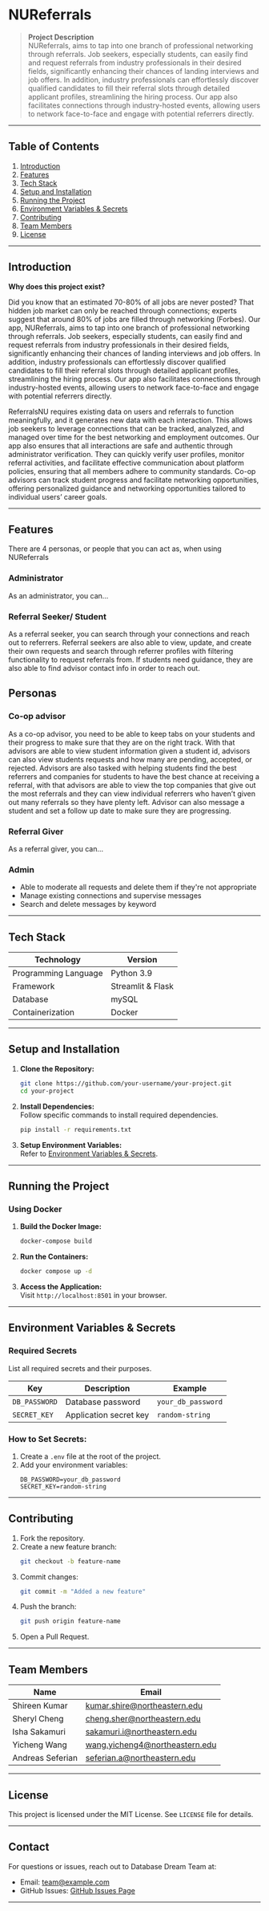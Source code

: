 # NUReferrals

> **Project Description**  
NUReferrals, aims to tap into one branch of professional networking through referrals. Job seekers, especially students, can easily find and request referrals from industry professionals in their desired fields, significantly enhancing their chances of landing interviews and job offers. In addition, industry professionals can effortlessly discover qualified candidates to fill their referral slots through detailed applicant profiles, streamlining the hiring process. Our app also facilitates connections through industry-hosted events, allowing users to network face-to-face and engage with potential referrers directly.
---

## **Table of Contents**

1. [Introduction](#introduction)  
2. [Features](#features)  
3. [Tech Stack](#tech-stack)  
4. [Setup and Installation](#setup-and-installation)  
5. [Running the Project](#running-the-project)  
6. [Environment Variables & Secrets](#environment-variables--secrets)  
7. [Contributing](#contributing)  
8. [Team Members](#team-members)  
9. [License](#license)

---

## **Introduction**

**Why does this project exist?**  

Did you know that an estimated 70-80% of all jobs are never posted? That hidden job market can only be reached through connections; experts suggest that around 80% of jobs are filled through networking (Forbes). Our app, NUReferrals, aims to tap into one branch of professional networking through referrals. Job seekers, especially students, can easily find and request referrals from industry professionals in their desired fields, significantly enhancing their chances of landing interviews and job offers. In addition, industry professionals can effortlessly discover qualified candidates to fill their referral slots through detailed applicant profiles, streamlining the hiring process. Our app also facilitates connections through industry-hosted events, allowing users to network face-to-face and engage with potential referrers directly.
	
ReferralsNU requires existing data on users and referrals to function meaningfully, and it generates new data with each interaction. This allows job seekers to leverage connections that can be tracked, analyzed, and managed over time for the best networking and employment outcomes. Our app also ensures that all interactions are safe and authentic through administrator verification. They can quickly verify user profiles, monitor referral activities, and facilitate effective communication about platform policies, ensuring that all members adhere to community standards. Co-op advisors can track student progress and facilitate networking opportunities, offering personalized guidance and networking opportunities tailored to individual users’ career goals.

---

## **Features**

There are 4 personas, or people that you can act as, when using NUReferrals

### Administrator
As an administrator, you can… 

### Referral Seeker/ Student
As a referral seeker, you can search through your connections and reach out to referrers. Referral seekers are also able to view, update, and create their own requests and search through referrer profiles with filtering functionality to request referrals from. If students need guidance, they are also able to find advisor contact info in order to reach out.

## Personas

### Co-op advisor
As a co-op advisor, you need to be able to keep tabs on your students and their progress to make sure that they are on the right track. With that advisors are able to view student information given a student id, advisors can also view students requests and how many are pending, accepted, or rejected. Advisors are also tasked with helping students find the best referrers and companies for students to have the best chance at receiving a referral, with that advisors are able to view the top companies that give out the most referrals and they can view individual referrers who haven’t given out many referrals so they have plenty left. Advisor can also message a student and set a follow up date to make sure they are progressing.

### Referral Giver
As a referral giver, you can…

### Admin 

- Able to moderate all requests and delete them if they're not appropriate
- Manage existing connections and supervise messages
- Search and delete messages by keyword
---

## **Tech Stack**

| **Technology**    | **Version** |  
|--------------------|-------------|  
| Programming Language | Python 3.9 |  
| Framework          | Streamlit & Flask |  
| Database           | mySQL |  
| Containerization   | Docker |  

---

## **Setup and Installation**

1. **Clone the Repository:**  
   ```bash
   git clone https://github.com/your-username/your-project.git
   cd your-project
   ```

2. **Install Dependencies:**  
   Follow specific commands to install required dependencies.  
   ```bash
   pip install -r requirements.txt
   ```

3. **Setup Environment Variables:**  
   Refer to [Environment Variables & Secrets](#environment-variables--secrets).

---

## **Running the Project**

### **Using Docker**
1. **Build the Docker Image:**  
   ```bash
   docker-compose build
   ```

2. **Run the Containers:**  
   ```bash
   docker compose up -d
   ```

3. **Access the Application:**  
   Visit `http://localhost:8501` in your browser.

---

## **Environment Variables & Secrets**

### **Required Secrets**
List all required secrets and their purposes.

| **Key**            | **Description**              | **Example**          |  
|--------------------|-----------------------------|----------------------|  
| `DB_PASSWORD`      | Database password            | `your_db_password`   |  
| `SECRET_KEY`       | Application secret key       | `random-string`      |  

### **How to Set Secrets:**
1. Create a `.env` file at the root of the project.
2. Add your environment variables:
   ```env
   DB_PASSWORD=your_db_password
   SECRET_KEY=random-string
   ```

---

## **Contributing**

1. Fork the repository.  
2. Create a new feature branch:  
   ```bash
   git checkout -b feature-name
   ```
3. Commit changes:  
   ```bash
   git commit -m "Added a new feature"
   ```
4. Push the branch:  
   ```bash
   git push origin feature-name
   ```
5. Open a Pull Request.

---

## **Team Members**

| **Name**          | **Email**               |  
|--------------------|------------------------|  
| Shireen Kumar      | kumar.shire@northeastern.edu  |  
| Sheryl Cheng       | cheng.sher@northeastern.edu   |  
| Isha Sakamuri      | sakamuri.i@northeastern.edu   |  
| Yicheng Wang       | wang.yicheng4@northeastern.edu|  
| Andreas Seferian   | seferian.a@northeastern.edu   |  

---

## **License**

This project is licensed under the MIT License. See `LICENSE` file for details.

---

## **Contact**

For questions or issues, reach out to Database Dream Team at:  
- Email: team@example.com  
- GitHub Issues: [GitHub Issues Page](https://github.com/hellolol2016/referralnu)

--- 

